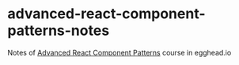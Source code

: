 # advanced-react-component-patterns-notes

Notes of [Advanced React Component Patterns](https://egghead.io/courses/advanced-react-component-patterns) course in egghead.io
